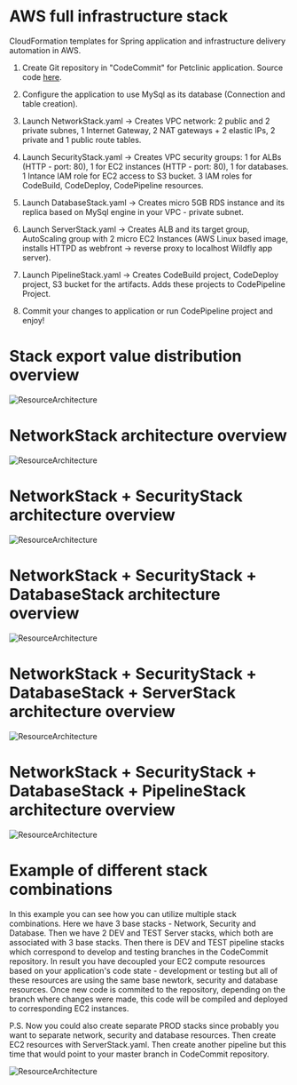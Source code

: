 # AWS full infrastructure stack
CloudFormation templates for Spring application and infrastructure delivery automation in AWS.

1. Create Git repository in "CodeCommit" for Petclinic application. Source code [here](https://github.com/spring-projects/spring-petclinic).

2. Configure the application to use MySql as its database (Connection and table creation).

3. Launch NetworkStack.yaml -> Creates VPC network: 2 public and 2 private subnes, 1 Internet Gateway, 2 NAT gateways + 2 elastic IPs, 2 private and 1 public route tables.

4. Launch SecurityStack.yaml -> Creates VPC security groups: 1 for ALBs (HTTP - port: 80), 1 for EC2 instances (HTTP - port: 80), 1 for databases. 1 Intance IAM role for EC2 access to S3 bucket. 3 IAM roles for CodeBuild, CodeDeploy, CodePipeline resources.

5. Launch DatabaseStack.yaml -> Creates micro 5GB RDS instance and its replica based on MySql engine in your VPC - private subnet.

6. Launch ServerStack.yaml -> Creates ALB and its target group, AutoScaling group with 2 micro EC2 Instances (AWS Linux based image, installs HTTPD as webfront -> reverse proxy to localhost Wildfly app server).

7. Launch PipelineStack.yaml -> Creates CodeBuild project, CodeDeploy project, S3 bucket for the artifacts. Adds these projects to CodePipeline Project. 

8. Commit your changes to application or run CodePipeline project and enjoy!


# Stack export value distribution overview
![ResourceArchitecture](https://github.com/janisliepins/PetclinicCloudFormation/blob/develop/aws_cloudformation_architecture/StackValueExportFlow.png)

# NetworkStack architecture overview
![ResourceArchitecture](https://github.com/janisliepins/PetclinicCloudFormation/blob/develop/aws_cloudformation_architecture/NetworkStack.png)

# NetworkStack + SecurityStack architecture overview
![ResourceArchitecture](https://github.com/janisliepins/PetclinicCloudFormation/blob/develop/aws_cloudformation_architecture/SecurityStack.png)

# NetworkStack + SecurityStack + DatabaseStack architecture overview
![ResourceArchitecture](https://github.com/janisliepins/PetclinicCloudFormation/blob/develop/aws_cloudformation_architecture/DatabaseStack.png)

# NetworkStack + SecurityStack + DatabaseStack + ServerStack architecture overview
![ResourceArchitecture](https://github.com/janisliepins/PetclinicCloudFormation/blob/develop/aws_cloudformation_architecture/ServerStack.png)

# NetworkStack + SecurityStack + DatabaseStack + PipelineStack architecture overview
![ResourceArchitecture](https://github.com/janisliepins/PetclinicCloudFormation/blob/develop/aws_cloudformation_architecture/PipelineStack.png)

# Example of different stack combinations 

In this example you can see how you can utilize multiple stack combinations. Here we have 3 base stacks - Network, Security and Database. Then we have 2 DEV and TEST Server stacks, which both are associated with 3 base stacks. Then there is DEV and TEST pipeline stacks which correspond to develop and testing branches in the CodeCommit repository. In result you have decoupled your EC2 compute resources based on your application's code state - development or testing but all of these resources are using the same base newtork, security and database resources. Once new code is commited to the repository, depending on the branch where changes were made, this code will be compiled and deployed to corresponding EC2 instances.

P.S. Now you could also create separate PROD stacks since probably you want to separate network, security and database resources. Then create EC2 resources with ServerStack.yaml. Then create another pipeline but this time that would point to your master branch in CodeCommit repository.

![ResourceArchitecture](https://github.com/janisliepins/PetclinicCloudFormation/blob/develop/aws_cloudformation_architecture/StackExample.png)



